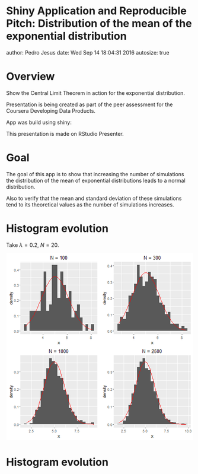 Shiny Application and Reproducible Pitch: Distribution of the mean of the exponential distribution
========================================================
author: Pedro Jesus 
date: Wed Sep 14 18:04:31 2016
autosize: true

Overview
========================================================

Show the Central Limit Theorem in action for the exponential distribution.

Presentation is being created as part of the peer assessment for the Coursera Developing Data Products.

App was build using shiny:

This presentation is made on RStudio Presenter.

Goal
========================================================

The goal of this app is to show that increasing the number of simulations the distribution of the mean of exponential distributions leads to a normal distribution.

Also to verify that the mean and standard deviation of these simulations tend to its theoretical values as the number of simulations increases.

Histogram evolution
========================================================

Take $\lambda = 0.2$, $N = 20$.

![plot of chunk unnamed-chunk-1](presentation-figure/unnamed-chunk-1-1.png)

Histogram evolution
========================================================

